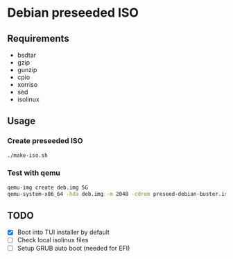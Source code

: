 # Debian preseeded ISO

## Requirements

- bsdtar
- gzip
- gunzip
- cpio
- xorriso
- sed
- isolinux

## Usage

### Create preseeded ISO

```sh
./make-iso.sh
```

### Test with qemu

```sh
qemu-img create deb.img 5G
qemu-system-x86_64 -hda deb.img -m 2048 -cdrom preseed-debian-buster.iso
```

## TODO

- [x] Boot into TUI installer by default
- [ ] Check local isolinux files
- [ ] Setup GRUB auto boot (needed for EFI)
